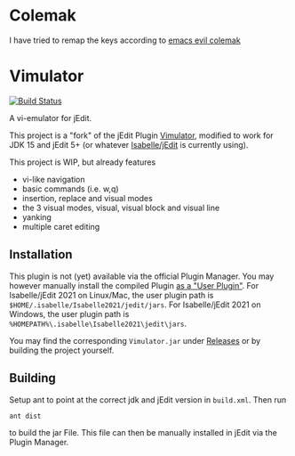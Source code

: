# Colemak
I have tried to remap the keys according to [emacs evil colemak](https://github.com/wbolster/emacs-evil-colemak-basics)

# Vimulator
[![Build Status](https://app.travis-ci.com/nielstron/vimulator.svg?branch=master)](https://app.travis-ci.com/nielstron/vimulator)

A vi-emulator for jEdit.

This project is a "fork" of the jEdit Plugin [Vimulator](http://plugins.jedit.org/plugins/?Vimulator),
modified to work for JDK 15 and jEdit 5+ (or whatever [Isabelle/jEdit](https://isabelle.in.tum.de/) is currently using).

This project is WIP, but already features
- vi-like navigation
- basic commands (i.e. w,q)
- insertion, replace and visual modes
- the 3 visual modes, visual, visual block and visual line
- yanking
- multiple caret editing
## Installation

This plugin is not (yet) available via the official Plugin Manager.
You may however manually install the compiled Plugin [as a "User Plugin"](http://plugins.jedit.org/install.php).
For Isabelle/jEdit 2021 on Linux/Mac, the user plugin path is `$HOME/.isabelle/Isabelle2021/jedit/jars`.
For Isabelle/jEdit 2021 on Windows, the user plugin path is `%HOMEPATH%\.isabelle\Isabelle2021\jedit\jars`.

You may find the corresponding `Vimulator.jar` under [Releases](https://github.com/nielstron/vimulator/releases) or by building the project yourself.

## Building

Setup ant to point at the correct jdk and jEdit version in `build.xml`.
Then run
```bash
ant dist
```

to build the jar File.
This file can then be manually installed in jEdit via the Plugin Manager.
